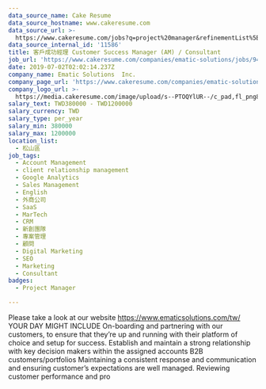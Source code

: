 ```yaml
---
data_source_name: Cake Resume
data_source_hostname: www.cakeresume.com
data_source_url: >-
  https://www.cakeresume.com/jobs?q=project%20manager&refinementList%5Blang_name%5D%5B0%5D=English&refinementList%5Bsalary_type%5D=per_year&range%5Bsalary_range%5D%5Bmin%5D=1000000&page=2
data_source_internal_id: '11586'
title: 客戶成功經理 Customer Success Manager (AM) / Consultant
job_url: 'https://www.cakeresume.com/companies/ematic-solutions/jobs/94ca33'
date: 2019-07-02T02:02:14.237Z
company_name: Ematic Solutions  Inc.
company_page_url: 'https://www.cakeresume.com/companies/ematic-solutions'
company_logo_url: >-
  https://media.cakeresume.com/image/upload/s--PTOQYlUR--/c_pad,fl_png8,h_200,w_200/v1624269248/rzo25lwedghlk5pyy8de.png
salary_text: TWD380000 - TWD1200000
salary_currency: TWD
salary_type: per_year
salary_min: 380000
salary_max: 1200000
location_list:
  - 松山區
job_tags:
  - Account Management
  - client relationship management
  - Google Analytics
  - Sales Management
  - English
  - 外商公司
  - SaaS
  - MarTech
  - CRM
  - 新創團隊
  - 專案管理
  - 顧問
  - Digital Marketing
  - SEO
  - Marketing
  - Consultant
badges:
  - Project Manager

---
```


Please take a look at our website https://www.ematicsolutions.com/tw/ YOUR DAY MIGHT INCLUDE On-boarding and partnering with our customers, to ensure that they’re up and running with their platform of choice and setup for success. Establish and maintain a strong relationship with key decision makers within the assigned accounts B2B customers/portfolios Maintaining a consistent response and communication and ensuring customer’s expectations are well managed. Reviewing customer performance and pro